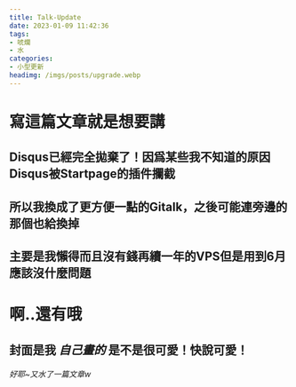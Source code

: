 ```yaml
---
title: Talk-Update
date: 2023-01-09 11:42:36
tags: 
- 唬爛
- 水
categories:
- 小型更新
headimg: /imgs/posts/upgrade.webp
---
```


# 寫這篇文章就是想要講
## Disqus已經完全拋棄了！因爲某些我不知道的原因Disqus被Startpage的插件攔截
## 所以我換成了更方便一點的Gitalk，之後可能連旁邊的那個也給換掉
## 主要是我懶得而且沒有錢再續一年的VPS但是用到6月應該沒什麼問題

# 啊..還有哦
## 封面是我 *自己畫的* 是不是很可愛！快說可愛！
###### 好耶~又水了一篇文章w
